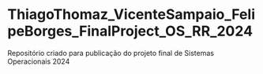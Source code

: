 # ThiagoThomaz_VicenteSampaio_FelipeBorges_FinalProject_OS_RR_2024
Repositório criado para publicação do projeto final de Sistemas Operacionais 2024
